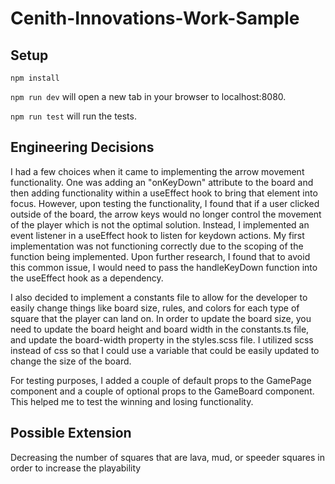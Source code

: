 # Cenith-Innovations-Work-Sample

## Setup

`npm install`

`npm run dev` will open a new tab in your browser to localhost:8080.

`npm run test` will run the tests. 


## Engineering Decisions
I had a few choices when it came to implementing the arrow movement functionality. One was adding an "onKeyDown" attribute to the board and then adding functionality within a useEffect hook to bring that element into focus. However, upon testing the functionality, I found that if a user clicked outside of the board, the arrow keys would no longer control the movement of the player which is not the optimal solution. Instead, I implemented an event listener in a useEffect hook to listen for keydown actions. My first implementation was not functioning correctly due to the scoping of the function being implemented. Upon further research, I found that to avoid this common issue, I would need to pass the handleKeyDown function into the useEffect hook as a dependency.


I also decided to implement a constants file to allow for the developer to easily change things like board size, rules, and colors for each type of square that the player can land on. In order to update the board size, you need to update the board height and board width in the constants.ts file, and update the board-width property in the styles.scss file. I utilized scss instead of css so that I could use a variable that could be easily updated to change the size of the board. 

For testing purposes, I added a couple of default props to the GamePage component and a couple of optional props to the GameBoard component. This helped me to test the winning and losing functionality. 

## Possible Extension

Decreasing the number of squares that are lava, mud, or speeder squares in order to increase the playability
